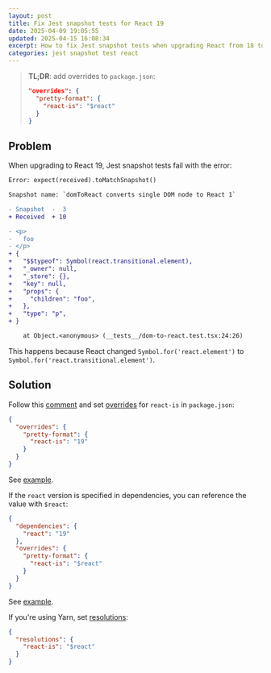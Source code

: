 ```yaml
---
layout: post
title: Fix Jest snapshot tests for React 19
date: 2025-04-09 19:05:55
updated: 2025-04-15 16:08:34
excerpt: How to fix Jest snapshot tests when upgrading React from 18 to 19.
categories: jest snapshot test react
---
```


> **TL;DR**: add overrides to `package.json`:
>
> ```json
> "overrides": {
>   "pretty-format": {
>     "react-is": "$react"
>   }
> }
> ```

## Problem

When upgrading to React 19, Jest snapshot tests fail with the error:

```diff
Error: expect(received).toMatchSnapshot()

Snapshot name: `domToReact converts single DOM node to React 1`

- Snapshot  -  3
+ Received  + 10

- <p>
-   foo
- </p>
+ {
+   "$$typeof": Symbol(react.transitional.element),
+   "_owner": null,
+   "_store": {},
+   "key": null,
+   "props": {
+     "children": "foo",
+   },
+   "type": "p",
+ }

    at Object.<anonymous> (__tests__/dom-to-react.test.tsx:24:26)
```

This happens because React changed `Symbol.for('react.element')` to `Symbol.for('react.transitional.element')`.

## Solution

Follow this [comment](https://github.com/jestjs/jest/issues/15402#issuecomment-2575408173) and set [overrides](https://docs.npmjs.com/cli/v11/configuring-npm/package-json#overrides) for `react-is` in `package.json`:

```json
{
  "overrides": {
    "pretty-format": {
      "react-is": "19"
    }
  }
}
```

See [example](https://github.com/remarkablemark/html-react-parser/pull/1746).

If the `react` version is specified in dependencies, you can reference the value with `$react`:

```json
{
  "dependencies": {
    "react": "19"
  },
  "overrides": {
    "pretty-format": {
      "react-is": "$react"
    }
  }
}
```

See [example](https://github.com/lilboards/lilboards/pull/2467).

If you're using Yarn, set [resolutions](https://classic.yarnpkg.com/lang/en/docs/selective-version-resolutions/):

```json
{
  "resolutions": {
    "react-is": "$react"
  }
}
```
